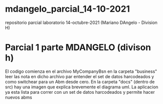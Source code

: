 # mdangelo_parcial_14-10-2021
repositorio parcial laboratorio 14-octubre-2021 (Mariano DAngelo - Division H)


<h1>Parcial 1 parte MDANGELO (divison h)</h1>
<p>El codigo comienza en el archivo MyCompanyBsn en la carpeta "business"
leer las nota en dicho archivo par entender el set de datos harcodeados y 
como switchear para un Abm desde cero. En la carpeta "docs" (dentro de src)
hay una imagen que explica brevemente el diagrama uml. 
La aplicacion ya esta lista para correr con un set de datos harcodeados y
permite hacer nuevos abms</p>